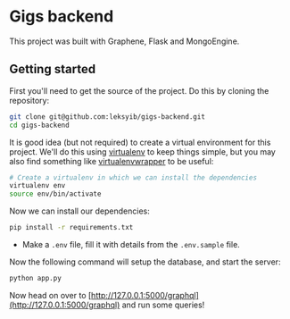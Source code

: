 
Gigs backend
================================

This project was built with Graphene, Flask and MongoEngine.

Getting started
---------------

First you'll need to get the source of the project. Do this by cloning the repository:

```bash
git clone git@github.com:leksyib/gigs-backend.git
cd gigs-backend
```

It is good idea (but not required) to create a virtual environment
for this project. We'll do this using
[virtualenv](http://docs.python-guide.org/en/latest/dev/virtualenvs/)
to keep things simple,
but you may also find something like
[virtualenvwrapper](https://virtualenvwrapper.readthedocs.org/en/latest/)
to be useful:

```bash
# Create a virtualenv in which we can install the dependencies
virtualenv env
source env/bin/activate
```

Now we can install our dependencies:

```bash
pip install -r requirements.txt
```

- Make a `.env` file, fill it with details from the `.env.sample` file.

Now the following command will setup the database, and start the server:

```bash
python app.py

```


Now head on over to
[http://127.0.0.1:5000/graphql](http://127.0.0.1:5000/graphql)
and run some queries!
